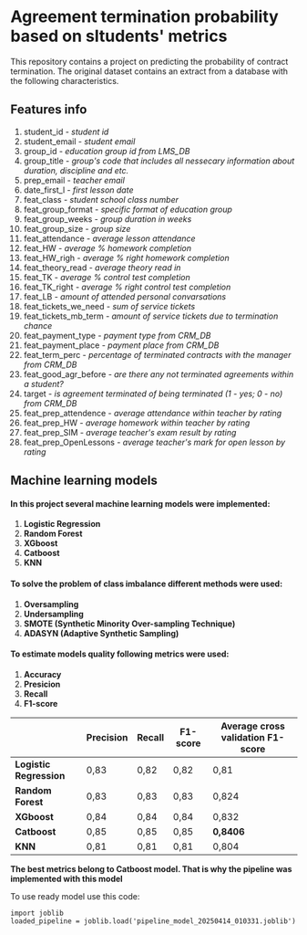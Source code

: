 # Agreement termination probability based on sltudents' metrics

This repository contains a project on predicting the probability of contract termination. 
The original dataset contains an extract from a database with the following characteristics.

## Features info

1. student_id - *student id*
2. student_email - *student email*
3. group_id - *education group id from LMS_DB*
4. group_title - *group's code that includes all nessecary information about duration, discipline and etc.*
5. prep_email - *teacher email*
6. date_first_l - *first lesson date*
7. feat_class - *student school class number*
8. feat_group_format - *specific format of education group*
9. feat_group_weeks - *group duration in weeks*
10. feat_group_size - *group size*
11. feat_attendance - *average lesson attendance*
12. feat_HW - *average % homework completion*
13. feat_HW_righ - *average % right homework completion*
14. feat_theory_read - *average theory read in*
15. feat_TK - *average % control test completion*
16. feat_TK_right - *average % right control test completion*
17. feat_LB - *amount of attended personal convarsations*
18. feat_tickets_we_need - *sum of service tickets*
19. feat_tickets_mb_term - *amount of service tickets due to termination chance*
20. feat_payment_type - *payment type from CRM_DB*
21. feat_payment_place - *payment place from CRM_DB*
22. feat_term_perc - *percentage of terminated contracts with the manager from CRM_DB*
23. feat_good_agr_before - *are there any not terminated agreements within a student?*
24. target - *is agreement terminated of being terminated (1 - yes; 0 - no) from CRM_DB*
25. feat_prep_attendence - *average attendance within teacher by rating*
26. feat_prep_HW - *average homework within teacher by rating*
27. feat_prep_SIM - *average teacher's exam result by rating*
28. feat_prep_OpenLessons - *average teacher's mark for open lesson by rating*

## Machine learning models
#### In this project several machine learning models were implemented:

1. **Logistic Regression**
2. **Random Forest**
3. **XGboost**
4. **Catboost**
5. **KNN**

#### To solve the problem of class imbalance different methods were used:
1. **Oversampling**
2. **Undersampling**
3. **SMOTE (Synthetic Minority Over-sampling Technique)**
4. **ADASYN (Adaptive Synthetic Sampling)**

#### To estimate models quality following metrics were used:
1. **Accuracy**
2. **Presicion**
3. **Recall**
4. **F1-score**

||Precision|Recall|F1-score|Average cross validation F1-score|
|-|-|-|-|-|
|**Logistic Regression**|0,83|0,82|0,82|0,81|
|**Random Forest**|0,83|0,83|0,83|0,824|
|**XGboost**|0,84|0,84|0,84|0,832|
|**Catboost**|0,85|0,85|0,85|**0,8406**|
|**KNN**|0,81|0,81|0,81|0,804|

**The best metrics belong to Catboost model. That is why the pipeline was implemented with this model**

To use ready model use this code:
```
import joblib
loaded_pipeline = joblib.load('pipeline_model_20250414_010331.joblib')
```
